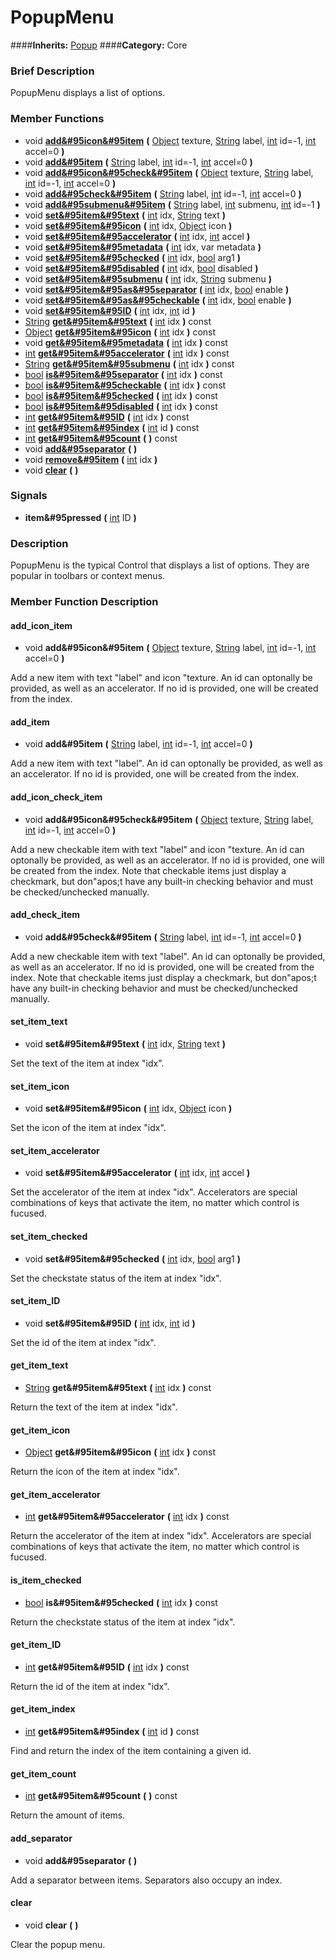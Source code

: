 #  PopupMenu  
####**Inherits:** [Popup](class_popup)
####**Category:** Core

###  Brief Description  
PopupMenu displays a list of options.

###  Member Functions 
  * void  **[add&#95icon&#95item](#add_icon_item)**  **(** [Object](class_object) texture, [String](class_string) label, [int](class_int) id=-1, [int](class_int) accel=0  **)**
  * void  **[add&#95item](#add_item)**  **(** [String](class_string) label, [int](class_int) id=-1, [int](class_int) accel=0  **)**
  * void  **[add&#95icon&#95check&#95item](#add_icon_check_item)**  **(** [Object](class_object) texture, [String](class_string) label, [int](class_int) id=-1, [int](class_int) accel=0  **)**
  * void  **[add&#95check&#95item](#add_check_item)**  **(** [String](class_string) label, [int](class_int) id=-1, [int](class_int) accel=0  **)**
  * void  **[add&#95submenu&#95item](#add_submenu_item)**  **(** [String](class_string) label, [int](class_int) submenu, [int](class_int) id=-1  **)**
  * void  **[set&#95item&#95text](#set_item_text)**  **(** [int](class_int) idx, [String](class_string) text  **)**
  * void  **[set&#95item&#95icon](#set_item_icon)**  **(** [int](class_int) idx, [Object](class_object) icon  **)**
  * void  **[set&#95item&#95accelerator](#set_item_accelerator)**  **(** [int](class_int) idx, [int](class_int) accel  **)**
  * void  **[set&#95item&#95metadata](#set_item_metadata)**  **(** [int](class_int) idx, var metadata  **)**
  * void  **[set&#95item&#95checked](#set_item_checked)**  **(** [int](class_int) idx, [bool](class_bool) arg1  **)**
  * void  **[set&#95item&#95disabled](#set_item_disabled)**  **(** [int](class_int) idx, [bool](class_bool) disabled  **)**
  * void  **[set&#95item&#95submenu](#set_item_submenu)**  **(** [int](class_int) idx, [String](class_string) submenu  **)**
  * void  **[set&#95item&#95as&#95separator](#set_item_as_separator)**  **(** [int](class_int) idx, [bool](class_bool) enable  **)**
  * void  **[set&#95item&#95as&#95checkable](#set_item_as_checkable)**  **(** [int](class_int) idx, [bool](class_bool) enable  **)**
  * void  **[set&#95item&#95ID](#set_item_ID)**  **(** [int](class_int) idx, [int](class_int) id  **)**
  * [String](class_string)  **[get&#95item&#95text](#get_item_text)**  **(** [int](class_int) idx  **)** const
  * [Object](class_object)  **[get&#95item&#95icon](#get_item_icon)**  **(** [int](class_int) idx  **)** const
  * void  **[get&#95item&#95metadata](#get_item_metadata)**  **(** [int](class_int) idx  **)** const
  * [int](class_int)  **[get&#95item&#95accelerator](#get_item_accelerator)**  **(** [int](class_int) idx  **)** const
  * [String](class_string)  **[get&#95item&#95submenu](#get_item_submenu)**  **(** [int](class_int) idx  **)** const
  * [bool](class_bool)  **[is&#95item&#95separator](#is_item_separator)**  **(** [int](class_int) idx  **)** const
  * [bool](class_bool)  **[is&#95item&#95checkable](#is_item_checkable)**  **(** [int](class_int) idx  **)** const
  * [bool](class_bool)  **[is&#95item&#95checked](#is_item_checked)**  **(** [int](class_int) idx  **)** const
  * [bool](class_bool)  **[is&#95item&#95disabled](#is_item_disabled)**  **(** [int](class_int) idx  **)** const
  * [int](class_int)  **[get&#95item&#95ID](#get_item_ID)**  **(** [int](class_int) idx  **)** const
  * [int](class_int)  **[get&#95item&#95index](#get_item_index)**  **(** [int](class_int) id  **)** const
  * [int](class_int)  **[get&#95item&#95count](#get_item_count)**  **(** **)** const
  * void  **[add&#95separator](#add_separator)**  **(** **)**
  * void  **[remove&#95item](#remove_item)**  **(** [int](class_int) idx  **)**
  * void  **[clear](#clear)**  **(** **)**

###  Signals  
  *  **item&#95pressed**  **(** [int](class_int) ID  **)**

###  Description  
PopupMenu is the typical Control that displays a list of options. They are popular in toolbars or context menus.

###  Member Function Description  

#### <a name="add_icon_item">add_icon_item</a>
  * void  **add&#95icon&#95item**  **(** [Object](class_object) texture, [String](class_string) label, [int](class_int) id=-1, [int](class_int) accel=0  **)**

Add a new item with text "label" and icon "texture. An id can optonally be provided, as well as an accelerator. If no id is provided, one will be created from the index.

#### <a name="add_item">add_item</a>
  * void  **add&#95item**  **(** [String](class_string) label, [int](class_int) id=-1, [int](class_int) accel=0  **)**

Add a new item with text "label". An id can optonally be provided, as well as an accelerator. If no id is provided, one will be created from the index.

#### <a name="add_icon_check_item">add_icon_check_item</a>
  * void  **add&#95icon&#95check&#95item**  **(** [Object](class_object) texture, [String](class_string) label, [int](class_int) id=-1, [int](class_int) accel=0  **)**

Add a new checkable item with text "label" and icon "texture. An id can optonally be provided, as well as an accelerator. If no id is provided, one will be created from the index. Note that checkable items just display a checkmark, but don"apos;t have any built-in checking behavior and must be checked/unchecked manually.

#### <a name="add_check_item">add_check_item</a>
  * void  **add&#95check&#95item**  **(** [String](class_string) label, [int](class_int) id=-1, [int](class_int) accel=0  **)**

Add a new checkable item with text "label". An id can optonally be provided, as well as an accelerator. If no id is provided, one will be created from the index. Note that checkable items just display a checkmark, but don"apos;t have any built-in checking behavior and must be checked/unchecked manually.

#### <a name="set_item_text">set_item_text</a>
  * void  **set&#95item&#95text**  **(** [int](class_int) idx, [String](class_string) text  **)**

Set the text of the item at index "idx".

#### <a name="set_item_icon">set_item_icon</a>
  * void  **set&#95item&#95icon**  **(** [int](class_int) idx, [Object](class_object) icon  **)**

Set the icon of the item at index "idx".

#### <a name="set_item_accelerator">set_item_accelerator</a>
  * void  **set&#95item&#95accelerator**  **(** [int](class_int) idx, [int](class_int) accel  **)**

Set the accelerator of the item at index "idx". Accelerators are special combinations of keys that activate the item, no matter which control is fucused.

#### <a name="set_item_checked">set_item_checked</a>
  * void  **set&#95item&#95checked**  **(** [int](class_int) idx, [bool](class_bool) arg1  **)**

Set the checkstate status of the item at index "idx".

#### <a name="set_item_ID">set_item_ID</a>
  * void  **set&#95item&#95ID**  **(** [int](class_int) idx, [int](class_int) id  **)**

Set the id of the item at index "idx".

#### <a name="get_item_text">get_item_text</a>
  * [String](class_string)  **get&#95item&#95text**  **(** [int](class_int) idx  **)** const

Return the text of the item at index "idx".

#### <a name="get_item_icon">get_item_icon</a>
  * [Object](class_object)  **get&#95item&#95icon**  **(** [int](class_int) idx  **)** const

Return the icon of the item at index "idx".

#### <a name="get_item_accelerator">get_item_accelerator</a>
  * [int](class_int)  **get&#95item&#95accelerator**  **(** [int](class_int) idx  **)** const

Return the accelerator of the item at index "idx". Accelerators are special combinations of keys that activate the item, no matter which control is fucused.

#### <a name="is_item_checked">is_item_checked</a>
  * [bool](class_bool)  **is&#95item&#95checked**  **(** [int](class_int) idx  **)** const

Return the checkstate status of the item at index "idx".

#### <a name="get_item_ID">get_item_ID</a>
  * [int](class_int)  **get&#95item&#95ID**  **(** [int](class_int) idx  **)** const

Return the id of the item at index "idx".

#### <a name="get_item_index">get_item_index</a>
  * [int](class_int)  **get&#95item&#95index**  **(** [int](class_int) id  **)** const

Find and return the index of the item containing a given id.

#### <a name="get_item_count">get_item_count</a>
  * [int](class_int)  **get&#95item&#95count**  **(** **)** const

Return the amount of items.

#### <a name="add_separator">add_separator</a>
  * void  **add&#95separator**  **(** **)**

Add a separator between items. Separators also occupy an index.

#### <a name="clear">clear</a>
  * void  **clear**  **(** **)**

Clear the popup menu.
